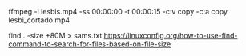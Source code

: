 ffmpeg -i lesbis.mp4 -ss 00:00:00 -t 00:00:15 -c:v copy -c:a copy lesbi_cortado.mp4

find . -size +80M > sams.txt
https://linuxconfig.org/how-to-use-find-command-to-search-for-files-based-on-file-size

